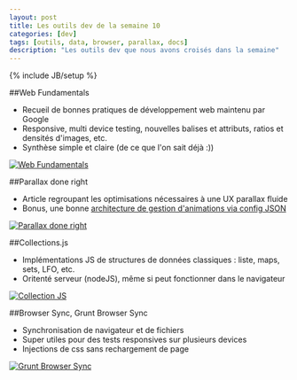 ```yaml
---
layout: post
title: Les outils dev de la semaine 10
categories: [dev]
tags: [outils, data, browser, parallax, docs]
description: "Les outils dev que nous avons croisés dans la semaine"
---
```

{% include JB/setup %}

##Web Fundamentals
- Recueil de bonnes pratiques de développement web maintenu par Google
- Responsive, multi device testing, nouvelles balises et attributs, ratios et densités d'images, etc.
- Synthèse simple et claire (de ce que l'on sait déjà :))

[![Web Fundamentals](http://haveidols.com/grabs/Screen%20Shot%202014-06-23%20at%2011.10.33.png)](https://developers.google.com/web/fundamentals)

##Parallax done right
- Article regroupant les optimisations nécessaires à une UX parallax fluide
- Bonus, une bonne [architecture de gestion d'animations via config JSON](https://github.com/dhg/davegamache/blob/master/parallax/js/picasso.js#L19)

[![Parallax done right](http://haveidols.com/grabs/Screen%20Shot%202014-06-23%20at%2011.14.03.png)](https://medium.com/@dhg/82ced812e61c)

##Collections.js
- Implémentations JS de structures de données classiques : liste, maps, sets, LFO, etc.
- Oritenté serveur (nodeJS), même si peut fonctionner dans le navigateur

[![Collection JS](http://haveidols.com/grabs/Screen%20Shot%202014-06-23%20at%2011.18.57.png)](http://www.collectionsjs.com)

##Browser Sync, Grunt Browser Sync
- Synchronisation de navigateur et de fichiers
- Super utiles pour des tests responsives sur plusieurs devices
- Injections de css sans rechargement de page

[![Grunt Browser Sync](http://haveidols.com/grabs/Screen%20Shot%202014-06-23%20at%2011.38.45.png)](https://github.com/shakyShane/grunt-browser-sync)



